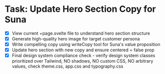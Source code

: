 # Task: Update Hero Section Copy for Suna

- [x] View current +page.svelte file to understand hero section structure
- [x] Generate high-quality hero image for target customer persona
- [x] Write compelling copy using writeCopy tool for Suna's value proposition
- [x] Update hero section with new copy and ensure centered = false prop
- [x] Final design system compliance check - verify design system classes prioritized over Tailwind, NO shadows, NO custom CSS, NO arbitrary values, check theme.css, app.css and typography.css